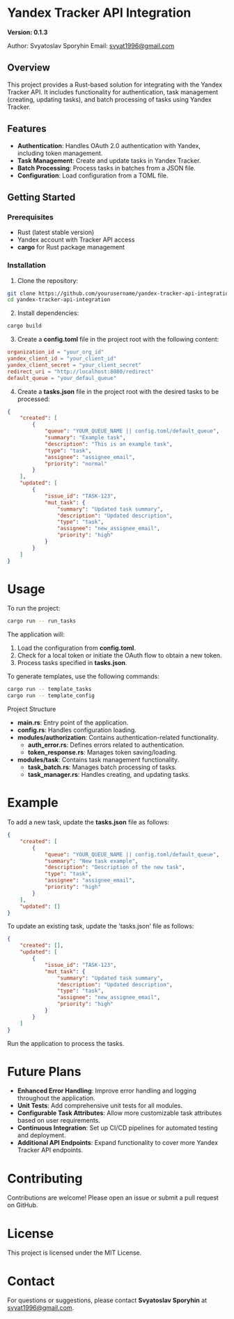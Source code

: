 # Yandex Tracker API Integration

**Version: 0.1.3**

Author: Svyatoslav Sporyhin
Email: svyat1996@gmail.com

## Overview

This project provides a Rust-based solution for integrating with the Yandex Tracker API. It includes functionality for authentication, task management (creating, updating tasks), and batch processing of tasks using Yandex Tracker.

## Features

- **Authentication**: Handles OAuth 2.0 authentication with Yandex, including token management.
- **Task Management**: Create and update tasks in Yandex Tracker.
- **Batch Processing**: Process tasks in batches from a JSON file.
- **Configuration**: Load configuration from a TOML file.

## Getting Started

### Prerequisites

- Rust (latest stable version)
- Yandex account with Tracker API access
- **cargo** for Rust package management

### Installation

1. Clone the repository:
```bash
git clone https://github.com/yourusername/yandex-tracker-api-integration.git
cd yandex-tracker-api-integration
```
2. Install dependencies:
```bash
cargo build
```
3. Create a **config.toml** file in the project root with the following content:
```toml
organization_id = "your_org_id"
yandex_client_id = "your_client_id"
yandex_client_secret = "your_client_secret"
redirect_uri = "http://localhost:8080/redirect"
default_queue = "your_defaul_queue"
```
4. Create a **tasks.json** file in the project root with the desired tasks to be processed:
```json
{
    "created": [
        {
            "queue": "YOUR_QUEUE_NAME || config.toml/default_queue",
            "summary": "Example task",
            "description": "This is an example task",
            "type": "task",
            "assignee": "assignee_email",
            "priority": "normal"
        }
    ],
    "updated": [
        {
            "issue_id": "TASK-123",
            "mut_task": {
                "summary": "Updated task summary",
                "description": "Updated description",
                "type": "task",
                "assignee": "new_assignee_email",
                "priority": "high"
            }
        }
    ]
}
```
# Usage
To run the project:
```bash
cargo run -- run_tasks
```
The application will:

1. Load the configuration from **config.toml**.
2. Check for a local token or initiate the OAuth flow to obtain a new token.
3. Process tasks specified in **tasks.json**.

To generate templates, use the following commands:
```bash
cargo run -- template_tasks
cargo run -- template_config
```

Project Structure
- **main.rs**: Entry point of the application.
- **config.rs**: Handles configuration loading.
- **modules/authorization**: Contains authentication-related functionality.
    - **auth_error.rs**: Defines errors related to authentication.
    - **token_response.rs**: Manages token saving/loading.
- **modules/task**: Contains task management functionality.
    - **task_batch.rs**: Manages batch processing of tasks.
    - **task_manager.rs**: Handles creating, and updating tasks.

# Example
To add a new task, update the **tasks.json** file as follows:
```json
{
    "created": [
        {
            "queue": "YOUR_QUEUE_NAME || config.toml/default_queue",
            "summary": "New task example",
            "description": "Description of the new task",
            "type": "task",
            "assignee": "assignee_email",
            "priority": "high"
        }
    ],
    "updated": []
}
```
To update an existing task, update the 'tasks.json' file as follows:
```json
{
    "created": [],
    "updated": [
        {
            "issue_id": "TASK-123",
            "mut_task": {
                "summary": "Updated task summary",
                "description": "Updated description",
                "type": "task",
                "assignee": "new_assignee_email",
                "priority": "high"
            }
        }
    ]
}
```
Run the application to process the tasks.

# Future Plans

- **Enhanced Error Handling**: Improve error handling and logging throughout the application.
- **Unit Tests**: Add comprehensive unit tests for all modules.
- **Configurable Task Attributes**: Allow more customizable task attributes based on user requirements.
- **Continuous Integration**: Set up CI/CD pipelines for automated testing and deployment.
- **Additional API Endpoints**: Expand functionality to cover more Yandex Tracker API endpoints.

# Contributing

Contributions are welcome! Please open an issue or submit a pull request on GitHub.

# License

This project is licensed under the MIT License.

# Contact

For questions or suggestions, please contact **Svyatoslav Sporyhin** at svyat1996@gmail.com.

